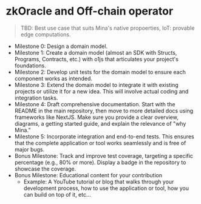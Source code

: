 # zkOracle and Off-chain operator

> TBD: Best use case that suits Mina's native propoerties, IoT: provable edge computations.

- Milestone 0: Design a domain model.
- Milestone 1: Create a domain model (almost an SDK with Structs, Programs, Contracts, etc.) with o1js that articulates your project's foundations.
- Milestone 2: Develop unit tests for the domain model to ensure each component works as intended.
- Milestone 3: Extend the domain model to integrate it with existing projects or utilize it for a new idea. This will involve actual coding and integration tasks.
- Milestone 4: Draft comprehensive documentation. Start with the README in the main repository, then move to more detailed docs using frameworks like NextJS. Make sure you provide a clear overview, diagrams, a getting started guide, and explain the relevance of "why Mina.”
- Milestone 5: Incorporate integration and end-to-end tests. This ensures that the complete application or tool works seamlessly and is free of major bugs.
- Bonus Milestone: Track and improve test coverage, targeting a specific percentage (e.g., 80% or more). Display a badge in the repository to showcase the coverage.
- Bonus Milestone: Educational content for your contribution
    - Example: A YouTube tutorial or blog that walks through your development process, how to use the application or tool, how you can build on top of it, etc…
